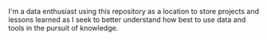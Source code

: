 I'm a data enthusiast using this repository as a location to store projects and lessons learned as I seek to better understand how best to use data and tools in the pursuit of knowledge. 

<!--
**aarondaniels/aarondaniels** is a ✨ _special_ ✨ repository because its `README.md` (this file) appears on your GitHub profile.


